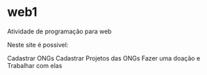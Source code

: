 # web1
Atividade de programação para web

Neste site é possivel:

Cadastrar ONGs
Cadastrar Projetos das ONGs
Fazer uma doação
e Trabalhar com elas
